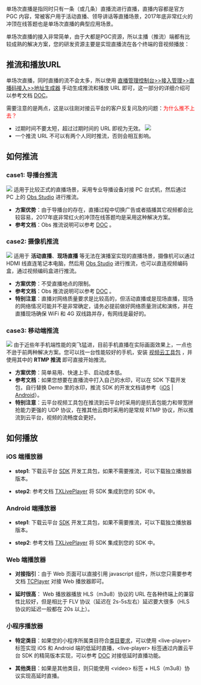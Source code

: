 单场次直播是指同时只有一条（或几条）直播流进行直播，直播内容都是官方 PGC 内容，常被客户用于活动直播、领导讲话等直播场景，2017年底非常红火的冲顶在线答题也是单场次直播的典型应用场景。

单场次直播的接入非常简单，由于大都是PGC资源，所以主播（推流）端都有比较成熟的解决方案，您的研发资源主要是实现直播流在各个终端的音视频播放：

<h2 id="URL">推流和播放URL</h2>

单场次直播，同时直播的流不会太多，所以使用 [直播管理控制台>>接入管理>>直播码接入>>地址生成器](http://console.tce.fsphere.cn/live/livecodemanage)  手动生成推流和播放 URL 即可，这一部分的详细介绍可以参考文档 [DOC](http://tce.fsphere.cn/document/product/454/7915)。

需要注意的是两点，这是以往刚对接云平台的客户反复问及的问题：<font color='red'>为什么推不上去？</font>
- 过期时间不要太短，超过过期时间的 URL 即视为无效。
![](https://mc.qcloudimg.com/static/img/da82219b2d8068dc1aa1fe1d00abb6a3/image.png)
- 一个推流 URL 不可以有两个人同时推流，否则会相互影响。

<h2 id="PUSH">如何推流</h2>

<h3 id="CASE1">case1: 导播台推流</h3>

![](https://mc.qcloudimg.com/static/img/4fd30f06ca5c20050c1fc588ef9b5ef1/image.jpg)
适用于比较正式的直播场景，采用专业导播设备对接 PC 台式机，然后通过 PC 上的 [Obs Studio](https://obsproject.com/zh-cn) 进行推流。

- **方案优势**：由于导播台的存在，直播过程中切换广告或者插播其它视频都会比较容易，2017年底非常红火的冲顶在线答题均是采用这种解决方案。
- **参考文档**：Obs 推流说明可以参考 [DOC](http://tce.fsphere.cn/document/product/267/13460) 。

<h3 id="CASE2">case2: 摄像机推流</h3>

![](https://mc.qcloudimg.com/static/img/fa7f85b62138f0ac1b0a4568e98e34da/image.jpg)
适用于 **活动直播**、**现场直播** 等无法在演播室实现的直播场景，摄像机可以通过 HDMI 线直连笔记本电脑，然后用  [Obs Studio](https://obsproject.com/zh-cn) 进行推流，也可以直连视频编码盒，通过视频编码盒进行推流。
- **方案优势**：不受直播地点的限制。
- **参考文档**：Obs 推流说明可以参考 [DOC](http://tce.fsphere.cn/document/product/267/13460) 。
- **特别注意**：直播对网络质量要求是比较高的，但活动直播或是现场直播，现场的网络情况可能并不是非常确定，请务必提前做好网络质量测试和演练，并在直播现场确保 WiFi 和 4G 双线路并存，有网线是最好的。

<h3 id="CASE3">case3: 移动端推流</h3>

![](https://mc.qcloudimg.com/static/img/a4aa40a617b44213552a3810b97ceced/image.jpg)
由于近些年手机端性能的突飞猛进，目前手机直播在实际画面效果上，一点也不逊于前两种解决方案。您可以找一台性能较好的手机，安装 [视频云工具包](http://tce.fsphere.cn/document/product/454/6555#DE) ，并使用其中的 **RTMP 推流** 即可直接开始推流。
- **方案优势**：简单易用、快速上手、启动成本低。
- **参考文档**：如果您想要在直播流中打入自己的水印，可以在 SDK 下载开发包，自行替换 Demo 里的水印，推流 SDK 的开发文档请参考（[iOS](http://tce.fsphere.cn/document/product/454/7879) | [Android](http://tce.fsphere.cn/document/product/454/7885)）。
- **特别注意**：云平台视频工具包在推流到云平台时采用的是抗丢包能力和带宽拼抢能力更强的 UDP 协议，在推其他云商时采用的是常规 RTMP 协议，所以推流到云平台，视频的流畅度会更好。

<h2 id="PLAY">如何播放</h2>

### iOS 端播放器
- **step1**: 下载云平台 [SDK](http://tce.fsphere.cn/document/product/454/7873#iOS) 开发工具包，如果不需要推流，可以下载独立播放器版本。

- **step2**: 参考文档 [TXLivePlayer](http://tce.fsphere.cn/document/product/454/7880) 将 SDK 集成到您的 SDK 中。

### Android 端播放器
- **step1**: 下载云平台 [SDK](http://tce.fsphere.cn/document/product/454/7873#Android) 开发工具包，如果不需要推流，可以下载独立播放器版本。

- **step2**: 参考文档 [TXLivePlayer](http://tce.fsphere.cn/document/product/454/7886) 将 SDK 集成到您的 SDK 中。

### Web 端播放器
- **对接指引**：由于 Web 页面可以直接引用 javascript 组件，所以您只需要参考文档 [TCPlayer](http://tce.fsphere.cn/document/product/454/7503) 对接 Web 播放器即可。

- **延时很高**： Web 播放器播放 HLS（m3u8）协议的 URL 在各种终端上的兼容性比较好，但是相比于 FLV 协议（延迟在 2s-5s左右）延迟要大很多（HLS 协议的延迟一般都在 20s 以上）。

### 小程序播放器
- **特定类目**：如果您的小程序所属类目符合[类目要求](http://tce.fsphere.cn/document/product/454/12519#.E4.BD.BF.E7.94.A8.E9.99.90.E5.88.B6)，可以使用 &lt;live-player&gt; 标签实现 iOS 和 Android 端的低延时直播，&lt;live-player&gt; 标签通过内置云平台 SDK 的精简版本实现，可以参考 [DOC](http://tce.fsphere.cn/document/product/454/12520#.E7.9B.B4.E6.92.AD.E6.92.AD.E6.94.BE.EF.BC.88flv.E3.80.81rtmp.EF.BC.89) 对接低延时直播功能。

- **其他类目**：如果是其他类目，则只能使用 &lt;video&gt; 标签 + HLS（m3u8）协议实现高延时直播。

